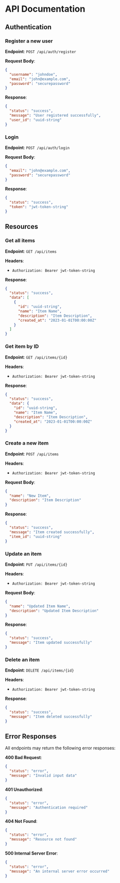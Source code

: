 # API Documentation

## Authentication

### Register a new user

**Endpoint**: `POST /api/auth/register`

**Request Body**:
```json
{
  "username": "johndoe",
  "email": "john@example.com",
  "password": "securepassword"
}
```

**Response**:
```json
{
  "status": "success",
  "message": "User registered successfully",
  "user_id": "uuid-string"
}
```

### Login

**Endpoint**: `POST /api/auth/login`

**Request Body**:
```json
{
  "email": "john@example.com",
  "password": "securepassword"
}
```

**Response**:
```json
{
  "status": "success",
  "token": "jwt-token-string"
}
```

## Resources

### Get all items

**Endpoint**: `GET /api/items`

**Headers**:
- `Authorization: Bearer jwt-token-string`

**Response**:
```json
{
  "status": "success",
  "data": [
    {
      "id": "uuid-string",
      "name": "Item Name",
      "description": "Item Description",
      "created_at": "2023-01-01T00:00:00Z"
    }
  ]
}
```

### Get item by ID

**Endpoint**: `GET /api/items/{id}`

**Headers**:
- `Authorization: Bearer jwt-token-string`

**Response**:
```json
{
  "status": "success",
  "data": {
    "id": "uuid-string",
    "name": "Item Name",
    "description": "Item Description",
    "created_at": "2023-01-01T00:00:00Z"
  }
}
```

### Create a new item

**Endpoint**: `POST /api/items`

**Headers**:
- `Authorization: Bearer jwt-token-string`

**Request Body**:
```json
{
  "name": "New Item",
  "description": "Item Description"
}
```

**Response**:
```json
{
  "status": "success",
  "message": "Item created successfully",
  "item_id": "uuid-string"
}
```

### Update an item

**Endpoint**: `PUT /api/items/{id}`

**Headers**:
- `Authorization: Bearer jwt-token-string`

**Request Body**:
```json
{
  "name": "Updated Item Name",
  "description": "Updated Item Description"
}
```

**Response**:
```json
{
  "status": "success",
  "message": "Item updated successfully"
}
```

### Delete an item

**Endpoint**: `DELETE /api/items/{id}`

**Headers**:
- `Authorization: Bearer jwt-token-string`

**Response**:
```json
{
  "status": "success",
  "message": "Item deleted successfully"
}
```

## Error Responses

All endpoints may return the following error responses:

**400 Bad Request**:
```json
{
  "status": "error",
  "message": "Invalid input data"
}
```

**401 Unauthorized**:
```json
{
  "status": "error",
  "message": "Authentication required"
}
```

**404 Not Found**:
```json
{
  "status": "error",
  "message": "Resource not found"
}
```

**500 Internal Server Error**:
```json
{
  "status": "error",
  "message": "An internal server error occurred"
}
```
